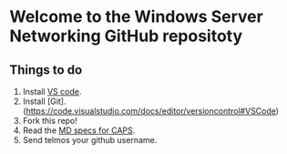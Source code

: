 # Welcome to the Windows Server Networking GitHub repositoty

## Things to do

1. Install [VS code](https://code.visualstudio.com/Docs/editor/setup).
2. Install [Git].(https://code.visualstudio.com/docs/editor/versioncontrol#VSCode)
3. Fork this repo!
4. Read the [MD specs for CAPS](https://sandboxmsdnstage.redmond.corp.microsoft.com/en-US/library/dn879452(MSDN.10).aspx).
5. Send telmos your github username.